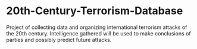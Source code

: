 # 20th-Century-Terrorism-Database
Project of collecting data and organizing international terrorism attacks of the 20th century. Intelligence gathered will be used to make conclusions of parties and possibly predict future attacks.
